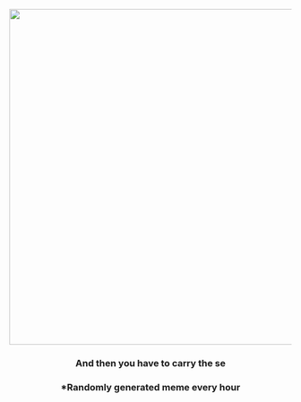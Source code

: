 <p align="center">
        <img src="https://i.redd.it/s567le765pv81.gif" width="600" height="600">
        </p>
        <h3 align="center">And then you have to carry the se</h3>
        <h3 align="center">*Randomly generated meme every hour</h3>
    
